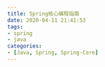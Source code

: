 ```yaml
---
title: Spring核心编程指南
date: 2020-04-11 21:41:53
tags:
- spring
- java
categories:
- [Java, Spring, Spring-Core]
---
```

